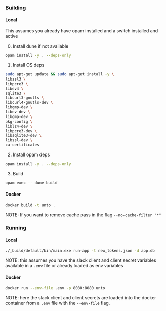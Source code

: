 ### Building

#### Local

This assumes you already have opam installed and a switch installed and active

0. Install dune if not available
```sh
opam install -y . --deps-only
```

1. Install OS deps 

```sh
sudo apt-get update && sudo apt-get install -y \
libssl3 \
libpcre3 \
libev4 \
sqlite3 \
libcurl3-gnutls \
libcurl4-gnutls-dev \
libgmp-dev \
libev-dev \
libgmp-dev \
pkg-config \
liblz4-dev \
libpcre3-dev \
libsqlite3-dev \
libssl-dev \
ca-certificates 
```

2. Install opam deps
```sh
opam install -y . --deps-only
```

3. Build

```sh
opam exec -- dune build
```

#### Docker

```sh
docker build -t unto .
```

NOTE: If you want to remove cache pass in the flag `--no-cache-filter "*"`

### Running

#### Local

```sh
./_build/default/bin/main.exe run-app -t new_tokens.json -d app.db
```

NOTE: this assumes you have the slack client and client secret variables
available in a `.env` file or already loaded as env variables

#### Docker

```sh
docker run --env-file .env -p 8080:8080 unto
```

NOTE: here the slack client and client secrets are loaded into the docker
container from a `.env` file with the `--env-file` flag.
